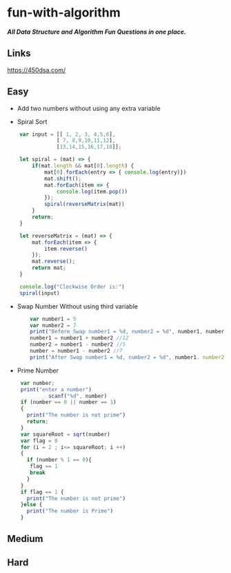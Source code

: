 # fun-with-algorithm
***All Data Structure and Algorithm Fun Questions in one place.***

## Links
https://450dsa.com/

## Easy

- Add two numbers without using any extra variable
 
- Spiral Sort
```javascript
    var input = [[ 1, 2, 3, 4,5,6], 
                [ 7, 8,9,10,11,12],  
                [13,14,15,16,17,18]];

    let spiral = (mat) => {
        if(mat.length && mat[0].length) {
            mat[0].forEach(entry => { console.log(entry)})
            mat.shift();
            mat.forEach(item => {
                console.log(item.pop())
            });
            spiral(reverseMatrix(mat))
        }
        return;
    }

    let reverseMatrix = (mat) => { 
        mat.forEach(item => { 
            item.reverse() 
        }); 
        mat.reverse(); 
        return mat; 
    }

    console.log("Clockwise Order is:")
    spiral(input)
  ```
- Swap Number Without using third variable
  ```javascript
      var number1 = 5
      var number2 = 7
      print("Before Swap number1 = %d, number2 = %d", number1, number2)
      number1 = number1 + number2 //12
      number2 = number1 - number2 //5
      number = number1 - number2 //7
      print("After Swap number1 = %d, number2 = %d", number1. number2)
  ```
- Prime Number
  ```javascript
   var number;
   print("enter a number")
			scanf("%d", number)
   if (number == 0 || number == 1)
   {
     print("The number is not prime")
     return;
   }
   var squareRoot = sqrt(number)
   var flag = 0 
   for (i = 2 ; i<= squareRoot; i ++)
   {
     if (number % 1 == 0){
      flag == 1
      break
     }
   }
   if flag == 1 {
     print("The number is not prime")
   }else {
     print("The number is Prime")
   }
  ```
## Medium

## Hard
